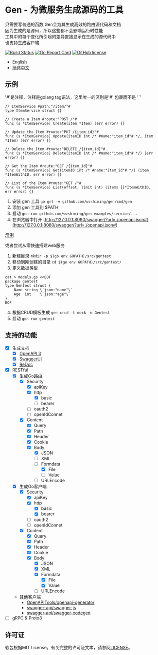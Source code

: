 # Gen - 为微服务生成源码的工具

只需要写普通的函数,Gen会为其生成高效的路由源代码和文档  
因为生成的是源码，所以这些都不会影响运行时性能  
工具中的每个变化所引起的差异直接显示在生成的源代码中  
也支持生成客户端  

[![Build Status](https://travis-ci.org/wzshiming/gen.svg?branch=master)](https://travis-ci.org/wzshiming/gen)
[![Go Report Card](https://goreportcard.com/badge/github.com/wzshiming/gen)](https://goreportcard.com/report/github.com/wzshiming/gen)
[![GitHub license](https://img.shields.io/github/license/wzshiming/gen.svg)](https://github.com/wzshiming/gen/blob/master/LICENSE)

- [English](https://github.com/wzshiming/gen/blob/master/README.md)
- [简体中文](https://github.com/wzshiming/gen/blob/master/README_cn.md)

## 示例

'#'是注释，注释是golang tag语法，这里唯一的区别是'#' 包裹而不是 '`'

``` golang
// ItemService #path:"/item/"#
type ItemService struct {}

// Create a Item #route:"POST /"#
func (s *ItemService) Create(item *Item) (err error) {}

// Update the Item #route:"PUT /{item_id}"#
func (s *ItemService) Update(itemID int /* #name:"item_id"# */, item *Item) (err error) {}

// Delete the Item #route:"DELETE /{item_id}"#
func (s *ItemService) Delete(itemID int /* #name:"item_id"# */) (err error) {}

// Get the Item #route:"GET /{item_id}"#
func (s *ItemService) Get(itemID int /* #name:"item_id"# */) (item *ItemWithID, err error) {}

// List of the Item #route:"GET /"#
func (s *ItemService) List(offset, limit int) (items []*ItemWithID, err error) {}
```

1. 安装 gen 工具 `go get -v github.com/wzshiming/gen/cmd/gen`
2. 添加 gen 工具到 $PATH
3. 启动 `gen run github.com/wzshiming/gen-examples/service/...`
4. 在浏览器中打开 [http://127.0.0.1:8080/swagger/?url=./openapi.json#](http://127.0.0.1:8080/swagger/?url=./openapi.json#)

[示例](https://github.com/wzshiming/gen-examples/)  

或者尝试从零快速搭建web服务

1. 新建目录 `mkdir -p $(go env GOPATH)/src/gentest`
2. 移动到刚创建的目录 `cd $(go env GOPATH)/src/gentest/`
3. 定义数据类型
``` shell
cat > models.go <<EOF
package gentest
type Gentest struct {
    Name string \`json:"name"\`
    Age  int    \`json:"age"\`
}
EOF
```
4. 根据CRUD模板生成
`gen crud -t mock -n Gentest`
5. 启动
`gen run gentest`

## 支持的功能

- [X] 生成文档
  - [X] [OpenAPI 3](https://github.com/OAI/OpenAPI-Style-Guide)
  - [X] [SwaggerUI](https://github.com/swagger-api/swagger-ui)
  - [X] [ReDoc](https://github.com/Rebilly/ReDoc)
- [X] RESTful
  - [X] 生成Go路由
    - [X] Security
      - [X] apiKey
      - [X] http
        - [X] basic
        - [ ] bearer
      - [ ] oauth2
      - [ ] openIdConnet
    - [X] Content
      - [X] Query
      - [X] Path
      - [X] Header
      - [X] Cookie
      - [X] Body
        - [X] JSON
        - [ ] XML
        - [ ] Formdata
          - [X] File
          - [ ] Value
        - [ ] URLEncode
  - [X] 生成Go客户端
    - [X] Security
      - [X] apiKey
      - [X] http
        - [X] basic
        - [X] bearer
      - [ ] oauth2
      - [ ] openIdConnet
    - [X] Content
      - [X] Query
      - [X] Path
      - [X] Header
      - [X] Cookie
      - [X] Body
        - [X] JSON
        - [X] XML
        - [X] Formdata
          - [X] File
          - [X] Value
        - [ ] URLEncode
  - 其他客户端
    - [OpenAPITools/openapi-generator](https://github.com/OpenAPITools/openapi-generator)
    - [swagger-api/swagger-js](https://github.com/swagger-api/swagger-js)
    - [swagger-api/swagger-codegen](https://github.com/swagger-api/swagger-codegen/tree/3.0.0)
- [ ] gRPC & Proto3

## 许可证

软包根据MIT License。有关完整的许可证文本，请参阅[LICENSE](https://github.com/wzshiming/gen/blob/master/LICENSE)。
